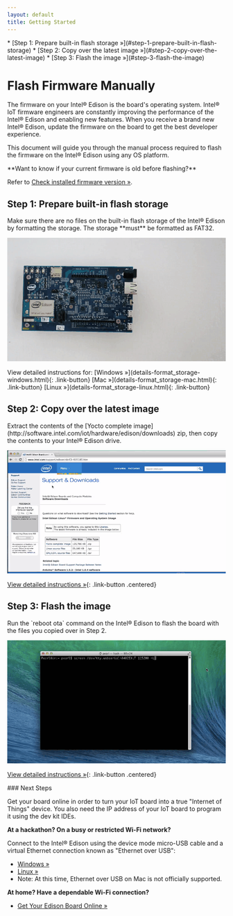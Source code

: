 ```yaml
---
layout: default
title: Getting Started
---
```


<div id="toc" markdown="1">
* [Step 1: Prepare built-in flash storage »](#step-1-prepare-built-in-flash-storage)
* [Step 2: Copy over the latest image »](#step-2-copy-over-the-latest-image)
* [Step 3: Flash the image »](#step-3-flash-the-image)
</div>

# Flash Firmware Manually

The firmware on your Intel® Edison is the board's operating system. Intel® IoT firmware engineers are constantly improving the performance of the Intel® Edison and enabling new features. When you receive a brand new Intel® Edison, update the firmware on the board to get the best developer experience.

This document will guide you through the manual process required to flash the firmware on the Intel® Edison using any OS platform.

<div class="callout info" markdown="1">
**Want to know if your current firmware is old before flashing?**

Refer to [Check installed firmware version »](check_firmware_version.html).
</div>

<!-- <div id="related-videos" class="callout video">
[How to Flash Firmware Manually on the Intel® Edison (preview)](https://drive.google.com/open?id=0B2ywC78pxngCWkNUT3dkWklBdDg&authuser=0)
</div> -->

## Step 1: Prepare built-in flash storage

<div class="tldr" markdown="1">
Make sure there are no files on the built-in flash storage of the Intel® Edison by formatting the storage. The storage **must** be formatted as FAT32.
</div>

![Animated gif: formatting the Edison flash storage](images/format_storage-windows-animated.gif)

<div class="link-button-container" markdown="1">
<span class="link-button-container-title">View detailed instructions for:</span>
[Windows »](details-format_storage-windows.html){: .link-button}
[Mac »](details-format_storage-mac.html){: .link-button}
[Linux »](details-format_storage-linux.html){: .link-button}
</div>


## Step 2: Copy over the latest image

<div class="tldr" markdown="1">
Extract the contents of the [Yocto complete image](http://software.intel.com/iot/hardware/edison/downloads) zip, then copy the contents to your Intel® Edison drive. 
</div>

[![Animated gif: copying images files to flash storage](images/copy_image_files-animated.gif)](details-copy_image_files.html)

[View detailed instructions »](details-copy_image_files.html){: .link-button .centered}


## Step 3: Flash the image

<div class="tldr" markdown="1">
Run the `reboot ota` command on the Intel® Edison to flash the board with the files you copied over in Step 2. 
</div>

[![Animated gif: flashing the Intel® Edison](images/reboot_ota-animated.gif)](details-reboot_ota.html)

[View detailed instructions »](details-reboot_ota.html){: .link-button .centered}


<div id="next-steps" class="note" markdown="1">
### Next Steps

Get your board online in order to turn your IoT board into a true "Internet of Things" device. You also need the IP address of your IoT board to program it using the dev kit IDEs.

**At a hackathon? On a busy or restricted Wi-Fi network?**

Connect to the Intel® Edison using the device mode micro-USB cable and a virtual Ethernet connection known as "Ethernet over USB":

* [Windows »](../../connectivity/ethernet_over_usb/windows/index.html)
* [Linux »](../../connectivity/ethernet_over_usb/linux/index.html)
* Note: At this time, Ethernet over USB on Mac is not officially supported.

**At home? Have a dependable Wi-Fi connection?**

* [Get Your Edison Board Online »](../../connectivity/wifi/index.html)
</div>